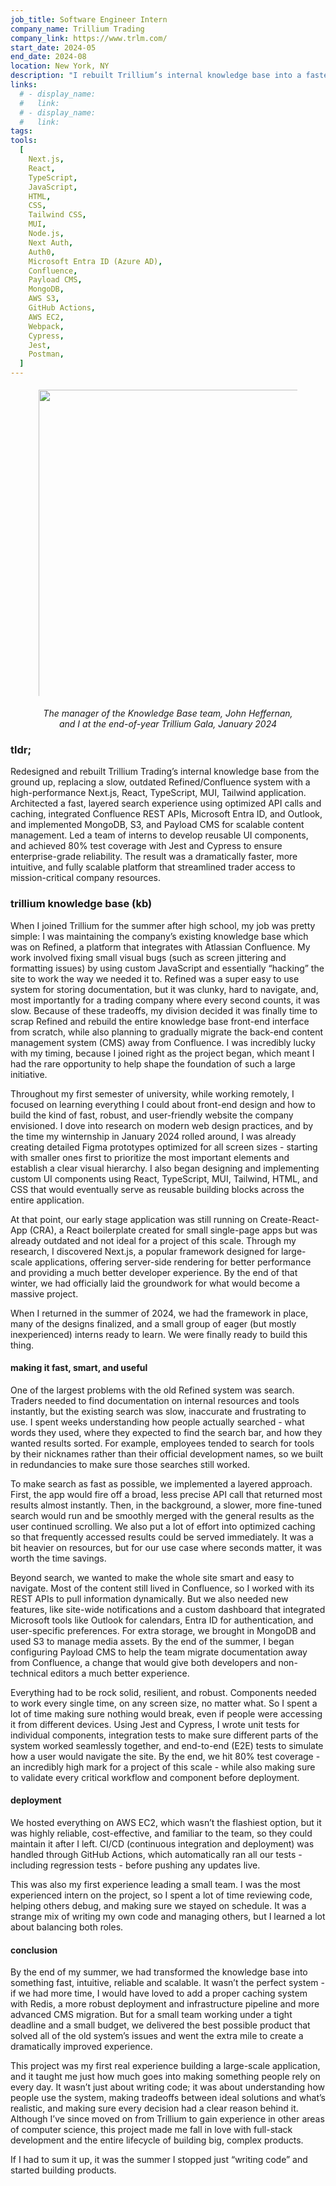```yaml
---
job_title: Software Engineer Intern
company_name: Trillium Trading
company_link: https://www.trlm.com/
start_date: 2024-05
end_date: 2024-08
location: New York, NY
description: "I rebuilt Trillium’s internal knowledge base into a faster, easier-to-use platform that helps traders quickly find the information they need, saving valuable time and improving productivity across the company."
links:
  # - display_name:
  #   link:
  # - display_name:
  #   link:
tags:
tools:
  [
    Next.js,
    React,
    TypeScript,
    JavaScript,
    HTML,
    CSS,
    Tailwind CSS,
    MUI,
    Node.js,
    Next Auth,
    Auth0,
    Microsoft Entra ID (Azure AD),
    Confluence,
    Payload CMS,
    MongoDB,
    AWS S3,
    GitHub Actions,
    AWS EC2,
    Webpack,
    Cypress,
    Jest,
    Postman,
  ]
---
```


<figure>
  <p align="center">
    <img src="/apbugs/assets/experience/trillium/gala.jpg" alt="" height="500" style="display:block; margin:0 auto; padding:5px; box-sizing:border-box;">
  </p>
  <figcaption style="text-align:center; font-style:italic;">The manager of the Knowledge Base team, John Heffernan, and I at the end-of-year Trillium Gala, January 2024</figcaption>
</figure>

### tldr;

Redesigned and rebuilt Trillium Trading’s internal knowledge base from the ground up, replacing a slow, outdated Refined/Confluence system with a high-performance Next.js, React, TypeScript, MUI, Tailwind application. Architected a fast, layered search experience using optimized API calls and caching, integrated Confluence REST APIs, Microsoft Entra ID, and Outlook, and implemented MongoDB, S3, and Payload CMS for scalable content management. Led a team of interns to develop reusable UI components, and achieved 80% test coverage with Jest and Cypress to ensure enterprise-grade reliability. The result was a dramatically faster, more intuitive, and fully scalable platform that streamlined trader access to mission-critical company resources.

### trillium knowledge base (kb)

When I joined Trillium for the summer after high school, my job was pretty simple: I was maintaining the company’s existing knowledge base which was on Refined, a platform that integrates with Atlassian Confluence. My work involved fixing small visual bugs (such as screen jittering and formatting issues) by using custom JavaScript and essentially “hacking” the site to work the way we needed it to. Refined was a super easy to use system for storing documentation, but it was clunky, hard to navigate, and, most importantly for a trading company where every second counts, it was slow. Because of these tradeoffs, my division decided it was finally time to scrap Refined and rebuild the entire knowledge base front-end interface from scratch, while also planning to gradually migrate the back-end content management system (CMS) away from Confluence. I was incredibly lucky with my timing, because I joined right as the project began, which meant I had the rare opportunity to help shape the foundation of such a large initiative.

Throughout my first semester of university, while working remotely, I focused on learning everything I could about front-end design and how to build the kind of fast, robust, and user-friendly website the company envisioned. I dove into research on modern web design practices, and by the time my winternship in January 2024 rolled around, I was already creating detailed Figma prototypes optimized for all screen sizes - starting with smaller ones first to prioritize the most important elements and establish a clear visual hierarchy. I also began designing and implementing custom UI components using React, TypeScript, MUI, Tailwind, HTML, and CSS that would eventually serve as reusable building blocks across the entire application.

At that point, our early stage application was still running on Create-React-App (CRA), a React boilerplate created for small single-page apps but was already outdated and not ideal for a project of this scale. Through my research, I discovered Next.js, a popular framework designed for large-scale applications, offering server-side rendering for better performance and providing a much better developer experience. By the end of that winter, we had officially laid the groundwork for what would become a massive project.

When I returned in the summer of 2024, we had the framework in place, many of the designs finalized, and a small group of eager (but mostly inexperienced) interns ready to learn. We were finally ready to build this thing.

#### making it fast, smart, and useful

One of the largest problems with the old Refined system was search. Traders needed to find documentation on internal resources and tools instantly, but the existing search was slow, inaccurate and frustrating to use. I spent weeks understanding how people actually searched - what words they used, where they expected to find the search bar, and how they wanted results sorted. For example, employees tended to search for tools by their nicknames rather than their official development names, so we built in redundancies to make sure those searches still worked.

To make search as fast as possible, we implemented a layered approach. First, the app would fire off a broad, less precise API call that returned most results almost instantly. Then, in the background, a slower, more fine-tuned search would run and be smoothly merged with the general results as the user continued scrolling. We also put a lot of effort into optimized caching so that frequently accessed results could be served immediately. It was a bit heavier on resources, but for our use case where seconds matter, it was worth the time savings.

Beyond search, we wanted to make the whole site smart and easy to navigate. Most of the content still lived in Confluence, so I worked with its REST APIs to pull information dynamically. But we also needed new features, like site-wide notifications and a custom dashboard that integrated Microsoft tools like Outlook for calendars, Entra ID for authentication, and user-specific preferences. For extra storage, we brought in MongoDB and used S3 to manage media assets. By the end of the summer, I began configuring Payload CMS to help the team migrate documentation away from Confluence, a change that would give both developers and non-technical editors a much better experience.

Everything had to be rock solid, resilient, and robust. Components needed to work every single time, on any screen size, no matter what. So I spent a lot of time making sure nothing would break, even if people were accessing it from different devices. Using Jest and Cypress, I wrote unit tests for individual components, integration tests to make sure different parts of the system worked seamlessly together, and end-to-end (E2E) tests to simulate how a user would navigate the site. By the end, we hit 80% test coverage - an incredibly high mark for a project of this scale - while also making sure to validate every critical workflow and component before deployment.

#### deployment

We hosted everything on AWS EC2, which wasn’t the flashiest option, but it was highly reliable, cost-effective, and familiar to the team, so they could maintain it after I left. CI/CD (continuous integration and deployment) was handled through GitHub Actions, which automatically ran all our tests - including regression tests - before pushing any updates live.

This was also my first experience leading a small team. I was the most experienced intern on the project, so I spent a lot of time reviewing code, helping others debug, and making sure we stayed on schedule. It was a strange mix of writing my own code and managing others, but I learned a lot about balancing both roles.

#### conclusion

By the end of my summer, we had transformed the knowledge base into something fast, intuitive, reliable and scalable. It wasn’t the perfect system - if we had more time, I would have loved to add a proper caching system with Redis, a more robust deployment and infrastructure pipeline and more advanced CMS migration. But for a small team working under a tight deadline and a small budget, we delivered the best possible product that solved all of the old system’s issues and went the extra mile to create a dramatically improved experience.

This project was my first real experience building a large-scale application, and it taught me just how much goes into making something people rely on every day. It wasn’t just about writing code; it was about understanding how people use the system, making tradeoffs between ideal solutions and what’s realistic, and making sure every decision had a clear reason behind it. Although I’ve since moved on from Trillium to gain experience in other areas of computer science, this project made me fall in love with full-stack development and the entire lifecycle of building big, complex products.

If I had to sum it up, it was the summer I stopped just “writing code” and started building products.
